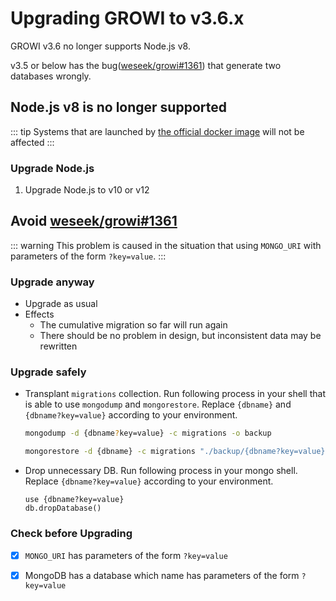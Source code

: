 # Upgrading GROWI to v3.6.x

GROWI v3.6 no longer supports Node.js v8.

v3.5 or below has the bug([weseek/growi#1361](https://github.com/weseek/growi/issues/1361)) that generate two databases wrongly.

## Node.js v8 is no longer supported

::: tip
Systems that are launched by [the official docker image](https://hub.docker.com/r/weseek/growi/) will not be affected
:::

### Upgrade Node.js

1. Upgrade Node.js to v10 or v12

## Avoid [weseek/growi#1361](https://github.com/weseek/growi/issues/1361)

::: warning
This problem is caused in the situation that using `MONGO_URI` with parameters of the form `?key=value`.
:::

### Upgrade anyway

- Upgrade as usual
- Effects
    - The cumulative migration so far will run again
    - There should be no problem in design, but inconsistent data may be rewritten

### Upgrade safely

- Transplant `migrations` collection.
Run following process in your shell that is able to use `mongodump` and `mongorestore`.
Replace `{dbname}` and `{dbname?key=value}` according to your environment.
    ```bash
    mongodump -d {dbname?key=value} -c migrations -o backup
    ```
    ```bash
    mongorestore -d {dbname} -c migrations "./backup/{dbname?key=value}/migrations.bson"
    ```
- Drop unnecessary DB. Run following process in your mongo shell.
Replace `{dbname?key=value}` according to your environment.
    ```
    use {dbname?key=value}
    db.dropDatabase()
    ```

### Check before Upgrading

- [x] `MONGO_URI` has parameters of the form `?key=value`
- [x] MongoDB has a database which name has parameters of the form `?key=value`

